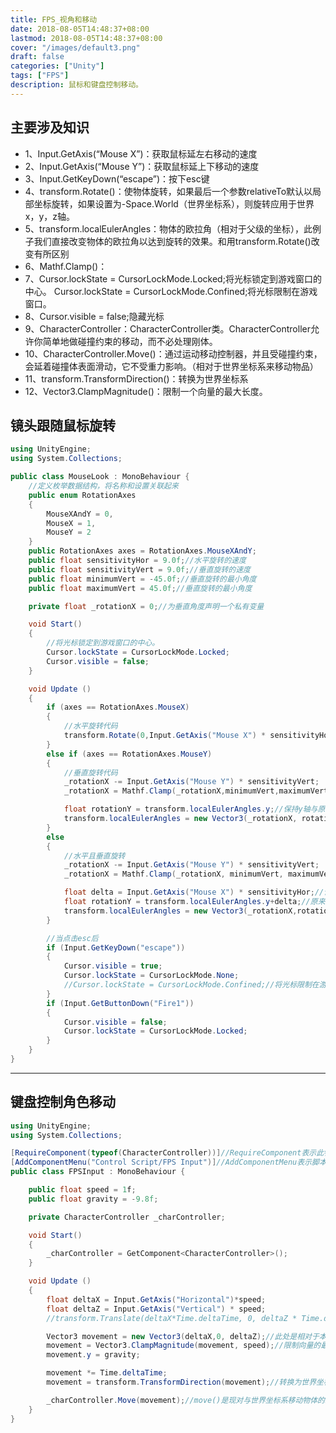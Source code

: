 ```yaml
---
title: FPS_视角和移动
date: 2018-08-05T14:48:37+08:00
lastmod: 2018-08-05T14:48:37+08:00
cover: "/images/default3.png"
draft: false
categories: ["Unity"]
tags: ["FPS"]
description: 鼠标和键盘控制移动。
---
```


## 主要涉及知识

- 1、Input.GetAxis(“Mouse X”)：获取鼠标延左右移动的速度
- 2、Input.GetAxis(“Mouse Y”)：获取鼠标延上下移动的速度
- 3、Input.GetKeyDown(“escape”)：按下esc键
- 4、transform.Rotate()：使物体旋转，如果最后一个参数relativeTo默认以局部坐标旋转，如果设置为-Space.World（世界坐标系），则旋转应用于世界x，y，z轴。
- 5、transform.localEulerAngles：物体的欧拉角（相对于父级的坐标），此例子我们直接改变物体的欧拉角以达到旋转的效果。和用transform.Rotate()改变有所区别
- 6、Mathf.Clamp()：
- 7、Cursor.lockState = CursorLockMode.Locked;将光标锁定到游戏窗口的中心。 
  Cursor.lockState = CursorLockMode.Confined;将光标限制在游戏窗口。
- 8、Cursor.visible = false;隐藏光标
- 9、CharacterController：CharacterController类。CharacterController允许你简单地做碰撞约束的移动，而不必处理刚体。
- 10、CharacterController.Move()：通过运动移动控制器，并且受碰撞约束，会延着碰撞体表面滑动，它不受重力影响。（相对于世界坐标系来移动物品）
- 11、transform.TransformDirection()：转换为世界坐标系
- 12、Vector3.ClampMagnitude()：限制一个向量的最大长度。

## 镜头跟随鼠标旋转

```c#
using UnityEngine;
using System.Collections;

public class MouseLook : MonoBehaviour {
    //定义枚举数据结构，将名称和设置关联起来
    public enum RotationAxes
    {
        MouseXAndY = 0,
        MouseX = 1,
        MouseY = 2
    }
    public RotationAxes axes = RotationAxes.MouseXAndY;
    public float sensitivityHor = 9.0f;//水平旋转的速度
    public float sensitivityVert = 9.0f;//垂直旋转的速度
    public float minimumVert = -45.0f;//垂直旋转的最小角度
    public float maximumVert = 45.0f;//垂直旋转的最小角度

    private float _rotationX = 0;//为垂直角度声明一个私有变量

    void Start()
    {
        //将光标锁定到游戏窗口的中心。
        Cursor.lockState = CursorLockMode.Locked;
        Cursor.visible = false;
    }

    void Update ()
    {
        if (axes == RotationAxes.MouseX)
        {
            //水平旋转代码
            transform.Rotate(0,Input.GetAxis("Mouse X") * sensitivityHor, 0);
        }
        else if (axes == RotationAxes.MouseY)
        {
            //垂直旋转代码
            _rotationX -= Input.GetAxis("Mouse Y") * sensitivityVert;
            _rotationX = Mathf.Clamp(_rotationX,minimumVert,maximumVert);

            float rotationY = transform.localEulerAngles.y;//保持y轴与原来一样
            transform.localEulerAngles = new Vector3(_rotationX, rotationY, 0);
        }
        else
        {
            //水平且垂直旋转
            _rotationX -= Input.GetAxis("Mouse Y") * sensitivityVert;
            _rotationX = Mathf.Clamp(_rotationX, minimumVert, maximumVert);//限制角度大小

            float delta = Input.GetAxis("Mouse X") * sensitivityHor;//设置水平旋转的变化量
            float rotationY = transform.localEulerAngles.y+delta;//原来的角度加上变化量
            transform.localEulerAngles = new Vector3(_rotationX,rotationY,0);//相对于全局坐标空间的角度
        }

        //当点击esc后
        if (Input.GetKeyDown("escape"))
        {
            Cursor.visible = true;
            Cursor.lockState = CursorLockMode.None;
            //Cursor.lockState = CursorLockMode.Confined;//将光标限制在游戏窗口。
        }
        if (Input.GetButtonDown("Fire1"))
        {
            Cursor.visible = false;
            Cursor.lockState = CursorLockMode.Locked;
        }
    }
}
```

------

## 键盘控制角色移动

```C#
using UnityEngine;
using System.Collections;

[RequireComponent(typeof(CharacterController))]//RequireComponent表示此物体需要有 CharacterController才能运行此脚本,否则会报错
[AddComponentMenu("Control Script/FPS Input")]//AddComponentMenu表示脚本将在unity编辑器中添加组件菜单。以后想添加FPSInput脚本，可以在AddComponent中添加
public class FPSInput : MonoBehaviour {

    public float speed = 1f;
    public float gravity = -9.8f;

    private CharacterController _charController;

    void Start()
    {
        _charController = GetComponent<CharacterController>();
    }

    void Update ()
    {
        float deltaX = Input.GetAxis("Horizontal")*speed;
        float deltaZ = Input.GetAxis("Vertical") * speed;
        //transform.Translate(deltaX*Time.deltaTime, 0, deltaZ * Time.deltaTime);//此方法直接相对于本体移动

        Vector3 movement = new Vector3(deltaX,0, deltaZ);//此处是相对于本体的坐标
        movement = Vector3.ClampMagnitude(movement, speed);//限制向量的最大长度，并返回此变化后的向量
        movement.y = gravity;

        movement *= Time.deltaTime;
        movement = transform.TransformDirection(movement);//转换为世界坐标系

        _charController.Move(movement);//move()是现对与世界坐标系移动物体的。
    }
}
```

